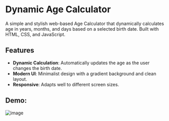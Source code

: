 # Dynamic Age Calculator

A simple and stylish web-based Age Calculator that dynamically calculates age in years, months, and days based on a selected birth date. Built with HTML, CSS, and JavaScript.

## Features

- **Dynamic Calculation**: Automatically updates the age as the user changes the birth date.
- **Modern UI**: Minimalist design with a gradient background and clean layout.
- **Responsive**: Adapts well to different screen sizes.

## Demo: 

![image](https://github.com/user-attachments/assets/1963f940-443e-4e96-8cee-6bfc901de13e)
